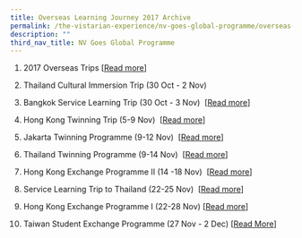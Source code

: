 ```yaml
---
title: Overseas Learning Journey 2017 Archive
permalink: /the-vistarian-experience/nv-goes-global-programme/overseas-learning-journey-2017-archive/
description: ""
third_nav_title: NV Goes Global Programme
---
```

1.  2017 Overseas Trips [[Read more](https://northvistasec-moe-edu-sg-admin.cwp.sg/qql/slot/u172/files/Contents/Announcement/Overseas%20Posters%202017.pdf)]  
    
2.  Thailand Cultural Immersion Trip (30 Oct - 2 Nov)  
    
3.  Bangkok Service Learning Trip (30 Oct - 3 Nov)  [[Read more](http://nv-via.tumblr.com/)]  
    
4.  Hong Kong Twinning Trip (5-9 Nov)  [[Read more](https://nvhktwinning2017.wordpress.com/)]  
    
5.  Jakarta Twinning Programme (9-12 Nov)  [[Read more](http://nvjakarta2017.tumblr.com/)]  
    
6.  Thailand Twinning Programme (9-14 Nov)  [[Read more](https://nvathletics.tumblr.com/)] 
7.  Hong Kong Exchange Programme II (14 -18 Nov)  [[Read more](http://www.nvhk2017.wordpress.com/)]  
    
8.  Service Learning Trip to Thailand (22-25 Nov)  [[Read more](http://nvcombinedugtrip.tumblr.com/)]   
    
9.  Hong Kong Exchange Programme I (22-28 Nov) [[Read more](https://nvetet.tumblr.com/)]  
    
10.  Taiwan Student Exchange Programme (27 Nov - 2 Dec) [[Read More](https://nvtaiwanexchange2017.wordpress.com/)]